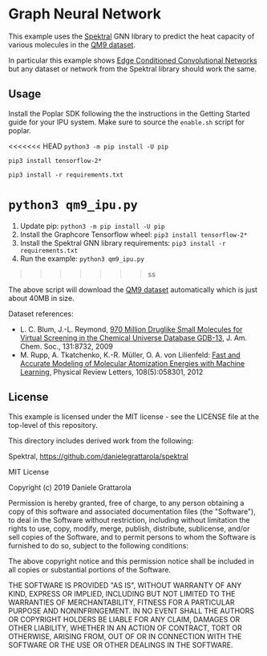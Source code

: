 # Graph Neural Network

This example uses the [Spektral](https://github.com/danielegrattarola/spektral) GNN library to predict the heat capacity of various molecules in the [QM9 dataset](http://quantum-machine.org/datasets/).

In particular this example shows [Edge Conditioned Convolutional Networks](https://arxiv.org/abs/1704.02901) but any dataset or network from the Spektral library should work the same.

## Usage

Install the Poplar SDK following the the instructions in the Getting Started guide for your IPU system. Make sure to source the `enable.sh` script for poplar.  

<<<<<<< HEAD
```python3 -m pip install -U pip```

```pip3 install tensorflow-2*```

```pip3 install -r requirements.txt```

```python3 qm9_ipu.py```
=======
1. Update pip: ```python3 -m pip install -U pip```
2. Install the Graphcore Tensorflow wheel: ```pip3 install tensorflow-2*```
3. Install the Spektral GNN library requirements: ```pip3 install -r requirements.txt```
4. Run the example: ```python3 qm9_ipu.py```
>>>>>>> ss

The above script will download the [QM9 dataset](http://quantum-machine.org/datasets/) automatically which is just about 40MB in size.

Dataset references:
* L. C. Blum, J.-L. Reymond, [970 Million Druglike Small Molecules for Virtual Screening in the Chemical Universe Database GDB-13](https://pubs.acs.org/doi/10.1021/ja902302h), J. Am. Chem. Soc., 131:8732, 2009
* M. Rupp, A. Tkatchenko, K.-R. Müller, O. A. von Lilienfeld: [Fast and Accurate Modeling of Molecular Atomization Energies with Machine Learning](https://journals.aps.org/prl/abstract/10.1103/PhysRevLett.108.058301), Physical Review Letters, 108(5):058301, 2012

## License

This example is licensed under the MIT license - see the LICENSE file at the top-level of this repository.

This directory includes derived work from the following:

Spektral, https://github.com/danielegrattarola/spektral

MIT License

Copyright (c) 2019 Daniele Grattarola

Permission is hereby granted, free of charge, to any person obtaining a copy
of this software and associated documentation files (the "Software"), to deal
in the Software without restriction, including without limitation the rights
to use, copy, modify, merge, publish, distribute, sublicense, and/or sell
copies of the Software, and to permit persons to whom the Software is
furnished to do so, subject to the following conditions:

The above copyright notice and this permission notice shall be included in all
copies or substantial portions of the Software.

THE SOFTWARE IS PROVIDED "AS IS", WITHOUT WARRANTY OF ANY KIND, EXPRESS OR
IMPLIED, INCLUDING BUT NOT LIMITED TO THE WARRANTIES OF MERCHANTABILITY,
FITNESS FOR A PARTICULAR PURPOSE AND NONINFRINGEMENT. IN NO EVENT SHALL THE
AUTHORS OR COPYRIGHT HOLDERS BE LIABLE FOR ANY CLAIM, DAMAGES OR OTHER
LIABILITY, WHETHER IN AN ACTION OF CONTRACT, TORT OR OTHERWISE, ARISING FROM,
OUT OF OR IN CONNECTION WITH THE SOFTWARE OR THE USE OR OTHER DEALINGS IN THE
SOFTWARE.
